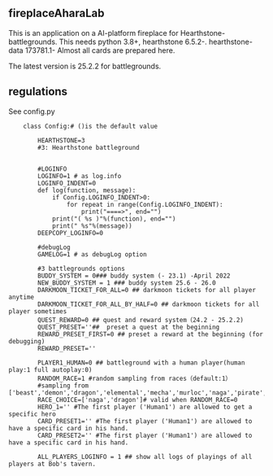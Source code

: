## fireplaceAharaLab

This is an application on a AI-platform fireplace for Hearthstone-battlegrounds.
This needs python 3.8+, hearthstone 6.5.2-. hearthstone-data 173781.1- Almost all cards are prepared here.

The latest version is 25.2.2 for battlegrounds.

## regulations

See config.py


		class Config:# ()is the default value

			HEARTHSTONE=3
			#3: Hearthstone battleground


			#LOGINFO
			LOGINFO=1 # as log.info
			LOGINFO_INDENT=0
			def log(function, message):
				if Config.LOGINFO_INDENT>0:
					for repeat in range(Config.LOGINFO_INDENT):
						print("====>", end="")
				print("( %s )"%(function), end="")
				print(" %s"%(message))
			DEEPCOPY_LOGINFO=0

			#debugLog
			GAMELOG=1 # as debugLog option

			#3 battlegrounds options
			BUDDY_SYSTEM = 0### buddy system (- 23.1) -April 2022
			NEW_BUDDY_SYSTEM = 1 ### buddy system 25.6 - 26.0
			DARKMOON_TICKET_FOR_ALL=0 ## darkmoon tickets for all player anytime
			DARKMOON_TICKET_FOR_ALL_BY_HALF=0 ## darkmoon tickets for all player sometimes
			QUEST_REWARD=0 ## quest and reward system（24.2 - 25.2.2)
			QUEST_PRESET=''##  preset a quest at the beginning
			REWARD_PRESET_FIRST=0 ## preset a reward at the beginning (for debugging)
			REWARD_PRESET=''

			PLAYER1_HUMAN=0 ## battleground with a human player(human play:1 full autoplay:0)
			RANDOM_RACE=1 #random sampling from races（default:1）
			#sampling from ['beast','demon','dragon','elemental','mecha','murloc','naga','pirate','quilboar','undead']
			RACE_CHOICE=['naga','dragon']# valid when RANDOM_RACE=0
			HERO_1='' #The first player ('Human1') are allowed to get a specific hero
			CARD_PRESET1='' #The first player ('Human1') are allowed to have a specific card in his hand.
			CARD_PRESET2='' #The first player ('Human1') are allowed to have a specific card in his hand.

			ALL_PLAYERS_LOGINFO = 1 ## show all logs of playings of all players at Bob's tavern.

